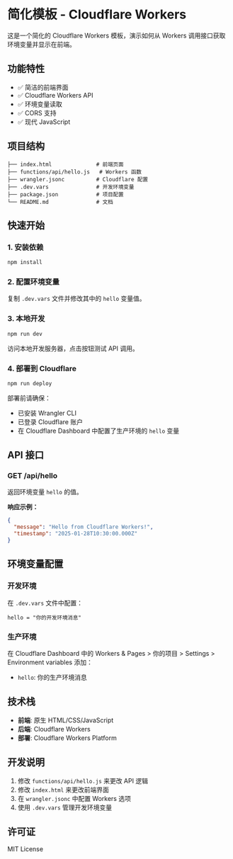 # 简化模板 - Cloudflare Workers

这是一个简化的 Cloudflare Workers 模板，演示如何从 Workers 调用接口获取环境变量并显示在前端。

## 功能特性

- ✅ 简洁的前端界面
- ✅ Cloudflare Workers API
- ✅ 环境变量读取
- ✅ CORS 支持
- ✅ 现代 JavaScript

## 项目结构

```
├── index.html              # 前端页面
├── functions/api/hello.js   # Workers 函数
├── wrangler.jsonc          # Cloudflare 配置
├── .dev.vars               # 开发环境变量
├── package.json            # 项目配置
└── README.md               # 文档
```

## 快速开始

### 1. 安装依赖

```bash
npm install
```

### 2. 配置环境变量

复制 `.dev.vars` 文件并修改其中的 `hello` 变量值。

### 3. 本地开发

```bash
npm run dev
```

访问本地开发服务器，点击按钮测试 API 调用。

### 4. 部署到 Cloudflare

```bash
npm run deploy
```

部署前请确保：
- 已安装 Wrangler CLI
- 已登录 Cloudflare 账户
- 在 Cloudflare Dashboard 中配置了生产环境的 `hello` 变量

## API 接口

### GET /api/hello

返回环境变量 `hello` 的值。

**响应示例：**

```json
{
  "message": "Hello from Cloudflare Workers!",
  "timestamp": "2025-01-28T10:30:00.000Z"
}
```

## 环境变量配置

### 开发环境

在 `.dev.vars` 文件中配置：

```
hello = "你的开发环境消息"
```

### 生产环境

在 Cloudflare Dashboard 中的 Workers & Pages > 你的项目 > Settings > Environment variables 添加：

- `hello`: 你的生产环境消息

## 技术栈

- **前端**: 原生 HTML/CSS/JavaScript
- **后端**: Cloudflare Workers
- **部署**: Cloudflare Workers Platform

## 开发说明

1. 修改 `functions/api/hello.js` 来更改 API 逻辑
2. 修改 `index.html` 来更改前端界面
3. 在 `wrangler.jsonc` 中配置 Workers 选项
4. 使用 `.dev.vars` 管理开发环境变量

## 许可证

MIT License 